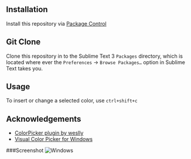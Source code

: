 ## Installation
Install this repository via [Package Control](http://wbond.net/sublime_packages/package_control)

## Git Clone
Clone this repository in to the Sublime Text 3 `Packages` directory, which is located where ever the `Preferences` -> `Browse Packages…` option in Sublime Text takes you.

## Usage
To insert or change a selected color, use `ctrl+shift+c`


## Acknowledgements
- [ColorPicker plugin by weslly](http://weslly.github.io/ColorPicker/)
- [Visual Color Picker for Windows](http://www.linxexplorer.com/colorpicker.html)

###Screenshot
![Windows](http://www.linxexplorer.com/screenshots/colorpicker_b.jpg "Windows")
